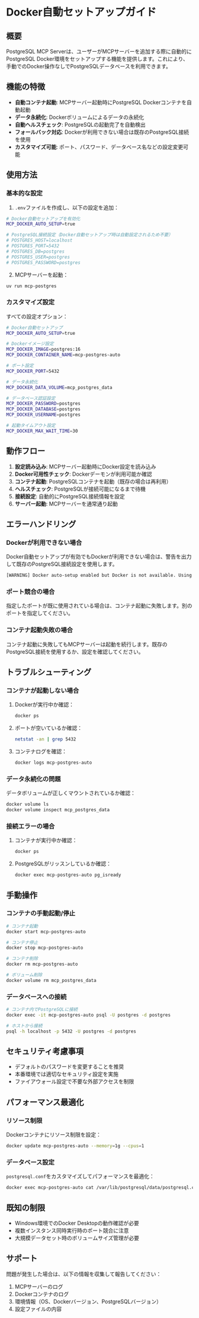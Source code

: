 # Docker自動セットアップガイド

## 概要

PostgreSQL MCP Serverは、ユーザーがMCPサーバーを追加する際に自動的にPostgreSQL Docker環境をセットアップする機能を提供します。これにより、手動でのDocker操作なしでPostgreSQLデータベースを利用できます。

## 機能の特徴

- **自動コンテナ起動**: MCPサーバー起動時にPostgreSQL Dockerコンテナを自動起動
- **データ永続化**: Dockerボリュームによるデータの永続化
- **自動ヘルスチェック**: PostgreSQLの起動完了を自動検出
- **フォールバック対応**: Dockerが利用できない場合は既存のPostgreSQL接続を使用
- **カスタマイズ可能**: ポート、パスワード、データベース名などの設定変更可能

## 使用方法

### 基本的な設定

1. `.env`ファイルを作成し、以下の設定を追加：

```bash
# Docker自動セットアップを有効化
MCP_DOCKER_AUTO_SETUP=true

# PostgreSQL接続設定（Docker自動セットアップ時は自動設定されるため不要）
# POSTGRES_HOST=localhost
# POSTGRES_PORT=5432
# POSTGRES_DB=postgres
# POSTGRES_USER=postgres
# POSTGRES_PASSWORD=postgres
```

2. MCPサーバーを起動：

```bash
uv run mcp-postgres
```

### カスタマイズ設定

すべての設定オプション：

```bash
# Docker自動セットアップ
MCP_DOCKER_AUTO_SETUP=true

# Dockerイメージ設定
MCP_DOCKER_IMAGE=postgres:16
MCP_DOCKER_CONTAINER_NAME=mcp-postgres-auto

# ポート設定
MCP_DOCKER_PORT=5432

# データ永続化
MCP_DOCKER_DATA_VOLUME=mcp_postgres_data

# データベース認証設定
MCP_DOCKER_PASSWORD=postgres
MCP_DOCKER_DATABASE=postgres
MCP_DOCKER_USERNAME=postgres

# 起動タイムアウト設定
MCP_DOCKER_MAX_WAIT_TIME=30
```

## 動作フロー

1. **設定読み込み**: MCPサーバー起動時にDocker設定を読み込み
2. **Docker可用性チェック**: Dockerデーモンが利用可能か確認
3. **コンテナ起動**: PostgreSQLコンテナを起動（既存の場合は再利用）
4. **ヘルスチェック**: PostgreSQLが接続可能になるまで待機
5. **接続設定**: 自動的にPostgreSQL接続情報を設定
6. **サーバー起動**: MCPサーバーを通常通り起動

## エラーハンドリング

### Dockerが利用できない場合

Docker自動セットアップが有効でもDockerが利用できない場合は、警告を出力して既存のPostgreSQL接続設定を使用します。

```bash
[WARNING] Docker auto-setup enabled but Docker is not available. Using existing PostgreSQL connection.
```

### ポート競合の場合

指定したポートが既に使用されている場合は、コンテナ起動に失敗します。別のポートを指定してください。

### コンテナ起動失敗の場合

コンテナ起動に失敗してもMCPサーバーは起動を続行します。既存のPostgreSQL接続を使用するか、設定を確認してください。

## トラブルシューティング

### コンテナが起動しない場合

1. Dockerが実行中か確認：
   ```bash
   docker ps
   ```

2. ポートが空いているか確認：
   ```bash
   netstat -an | grep 5432
   ```

3. コンテナログを確認：
   ```bash
   docker logs mcp-postgres-auto
   ```

### データ永続化の問題

データボリュームが正しくマウントされているか確認：
```bash
docker volume ls
docker volume inspect mcp_postgres_data
```

### 接続エラーの場合

1. コンテナが実行中か確認：
   ```bash
   docker ps
   ```

2. PostgreSQLがリッスンしているか確認：
   ```bash
   docker exec mcp-postgres-auto pg_isready
   ```

## 手動操作

### コンテナの手動起動/停止

```bash
# コンテナ起動
docker start mcp-postgres-auto

# コンテナ停止
docker stop mcp-postgres-auto

# コンテナ削除
docker rm mcp-postgres-auto

# ボリューム削除
docker volume rm mcp_postgres_data
```

### データベースへの接続

```bash
# コンテナ内でPostgreSQLに接続
docker exec -it mcp-postgres-auto psql -U postgres -d postgres

# ホストから接続
psql -h localhost -p 5432 -U postgres -d postgres
```

## セキュリティ考慮事項

- デフォルトのパスワードを変更することを推奨
- 本番環境では適切なセキュリティ設定を実施
- ファイアウォール設定で不要な外部アクセスを制限

## パフォーマンス最適化

### リソース制限

Dockerコンテナにリソース制限を設定：
```bash
docker update mcp-postgres-auto --memory=1g --cpus=1
```

### データベース設定

`postgresql.conf`をカスタマイズしてパフォーマンスを最適化：
```bash
docker exec mcp-postgres-auto cat /var/lib/postgresql/data/postgresql.conf
```

## 既知の制限

- Windows環境でのDocker Desktopの動作確認が必要
- 複数インスタンス同時実行時のポート競合に注意
- 大規模データセット時のボリュームサイズ管理が必要

## サポート

問題が発生した場合は、以下の情報を収集して報告してください：

1. MCPサーバーのログ
2. Dockerコンテナのログ
3. 環境情報（OS、Dockerバージョン、PostgreSQLバージョン）
4. 設定ファイルの内容
